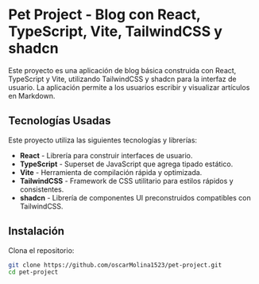 # Pet Project - Blog con React, TypeScript, Vite, TailwindCSS y shadcn

Este proyecto es una aplicación de blog básica construida con React, TypeScript y Vite, utilizando TailwindCSS y shadcn para la interfaz de usuario. La aplicación permite a los usuarios escribir y visualizar artículos en Markdown.

## Tecnologías Usadas

Este proyecto utiliza las siguientes tecnologías y librerías:

- **React** - Librería para construir interfaces de usuario.
- **TypeScript** - Superset de JavaScript que agrega tipado estático.
- **Vite** - Herramienta de compilación rápida y optimizada.
- **TailwindCSS** - Framework de CSS utilitario para estilos rápidos y consistentes.
- **shadcn** - Librería de componentes UI preconstruidos compatibles con TailwindCSS.

## Instalación

Clona el repositorio:

```bash
git clone https://github.com/oscarMolina1523/pet-project.git
cd pet-project


